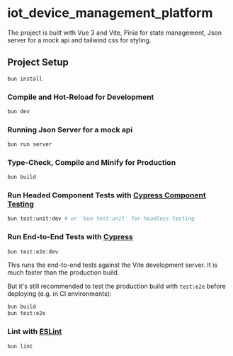 # iot_device_management_platform

The project is built with Vue 3 and Vite, Pinia for state management, Json server for a mock api and tailwind css for styling.

## Project Setup

```sh
bun install
```

### Compile and Hot-Reload for Development

```sh
bun dev
```

### Running Json Server for a mock api

```sh
bun run server
```

### Type-Check, Compile and Minify for Production

```sh
bun build
```

### Run Headed Component Tests with [Cypress Component Testing](https://on.cypress.io/component)

```sh
bun test:unit:dev # or `bun test:unit` for headless testing
```

### Run End-to-End Tests with [Cypress](https://www.cypress.io/)

```sh
bun test:e2e:dev
```

This runs the end-to-end tests against the Vite development server.
It is much faster than the production build.

But it's still recommended to test the production build with `test:e2e` before deploying (e.g. in CI environments):

```sh
bun build
bun test:e2e
```

### Lint with [ESLint](https://eslint.org/)

```sh
bun lint
```
